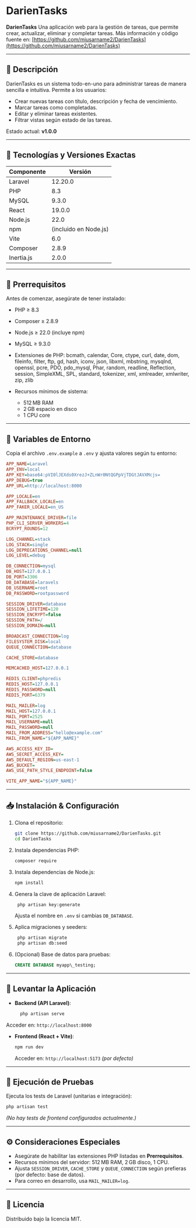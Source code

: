 # DarienTasks

**DarienTasks**
Una aplicación web para la gestión de tareas, que permite crear, actualizar, eliminar y completar tareas. Más información y código fuente en: [https://github.com/miusarname2/DarienTasks](https://github.com/miusarname2/DarienTasks)

---

## 📖 Descripción

DarienTasks es un sistema todo-en-uno para administrar tareas de manera sencilla e intuitiva. Permite a los usuarios:

* Crear nuevas tareas con título, descripción y fecha de vencimiento.
* Marcar tareas como completadas.
* Editar y eliminar tareas existentes.
* Filtrar vistas según estado de las tareas.

Estado actual: **v1.0.0**

---

## 🧰 Tecnologías y Versiones Exactas

| Componente | Versión               |
| ---------- | --------------------- |
| Laravel    | 12.20.0               |
| PHP        | 8.3                   |
| MySQL      | 9.3.0                 |
| React      | 19.0.0                |
| Node.js    | 22.0                  |
| npm        | (incluido en Node.js) |
| Vite       | 6.0                   |
| Composer   | 2.8.9                 |
| Inertia.js | 2.0.0                 |

---

## 🚀 Prerrequisitos

Antes de comenzar, asegúrate de tener instalado:

* PHP ≥ 8.3
* Composer ≥ 2.8.9
* Node.js ≥ 22.0 (incluye npm)
* MySQL ≥ 9.3.0
* Extensiones de PHP: bcmath, calendar, Core, ctype, curl, date, dom, fileinfo, filter, ftp, gd, hash, iconv, json, libxml, mbstring, mysqlnd, openssl, pcre, PDO, pdo\_mysql, Phar, random, readline, Reflection, session, SimpleXML, SPL, standard, tokenizer, xml, xmlreader, xmlwriter, zip, zlib
* Recursos mínimos de sistema:

  * 512 MB RAM
  * 2 GB espacio en disco
  * 1 CPU core

---

## 🔧 Variables de Entorno

Copia el archivo `.env.example` a `.env` y ajusta valores según tu entorno:

```ini
APP_NAME=Laravel
APP_ENV=local
APP_KEY=base64:pVI0lJEXds0XrezJ+ZLnWr0NtQGPpVjTDGtJAVXMcjs=
APP_DEBUG=true
APP_URL=http://localhost:8000

APP_LOCALE=en
APP_FALLBACK_LOCALE=en
APP_FAKER_LOCALE=en_US

APP_MAINTENANCE_DRIVER=file
PHP_CLI_SERVER_WORKERS=4
BCRYPT_ROUNDS=12

LOG_CHANNEL=stack
LOG_STACK=single
LOG_DEPRECATIONS_CHANNEL=null
LOG_LEVEL=debug

DB_CONNECTION=mysql
DB_HOST=127.0.0.1
DB_PORT=3306
DB_DATABASE=laravels
DB_USERNAME=root
DB_PASSWORD=rootpassword

SESSION_DRIVER=database
SESSION_LIFETIME=120
SESSION_ENCRYPT=false
SESSION_PATH=/
SESSION_DOMAIN=null

BROADCAST_CONNECTION=log
FILESYSTEM_DISK=local
QUEUE_CONNECTION=database

CACHE_STORE=database

MEMCACHED_HOST=127.0.0.1

REDIS_CLIENT=phpredis
REDIS_HOST=127.0.0.1
REDIS_PASSWORD=null
REDIS_PORT=6379

MAIL_MAILER=log
MAIL_HOST=127.0.0.1
MAIL_PORT=2525
MAIL_USERNAME=null
MAIL_PASSWORD=null
MAIL_FROM_ADDRESS="hello@example.com"
MAIL_FROM_NAME="${APP_NAME}"

AWS_ACCESS_KEY_ID=
AWS_SECRET_ACCESS_KEY=
AWS_DEFAULT_REGION=us-east-1
AWS_BUCKET=
AWS_USE_PATH_STYLE_ENDPOINT=false

VITE_APP_NAME="${APP_NAME}"
```

---

## 📥 Instalación & Configuración

1. Clona el repositorio:

   ```bash
   git clone https://github.com/miusarname2/DarienTasks.git
   cd DarienTasks
   ```


2. Instala dependencias PHP:

    ```bash
   composer require
   ```


3. Instala dependencias de Node.js:

   ```bash
   npm install
   ```

4. Genera la clave de aplicación Laravel:
   ```bash
    php artisan key:generate
    ```

   Ajusta el nombre en `.env` si cambias `DB_DATABASE`.

6. Aplica migraciones y seeders:
   ```bash
    php artisan migrate
    php artisan db:seed
    ```

7. (Opcional) Base de datos para pruebas:

   ```sql
   CREATE DATABASE myapp\_testing;
   ```


---

## 🚀 Levantar la Aplicación
- **Backend (API Laravel)**:  
  ```bash
    php artisan serve
   ```

Acceder en: `http://localhost:8000`

* **Frontend (React + Vite)**:

  ```bash
  npm run dev
  ```

  Acceder en: `http://localhost:5173` *(por defecto)*

---

## 🧪 Ejecución de Pruebas
Ejecuta los tests de Laravel (unitarias e integración):
```bash
php artisan test
````

*(No hay tests de frontend configurados actualmente.)*

---

## ⚙️ Consideraciones Especiales

* Asegúrate de habilitar las extensiones PHP listadas en **Prerrequisitos**.
* Recursos mínimos del servidor: 512 MB RAM, 2 GB disco, 1 CPU.
* Ajusta `SESSION_DRIVER`, `CACHE_STORE` y `QUEUE_CONNECTION` según prefieras (por defecto: base de datos).
* Para correo en desarrollo, usa `MAIL_MAILER=log`.

---

## 📄 Licencia

Distribuido bajo la licencia MIT.
